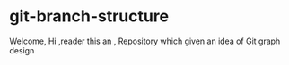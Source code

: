# git-branch-structure
Welcome,
        Hi ,reader this an , Repository which given an idea of Git graph design
